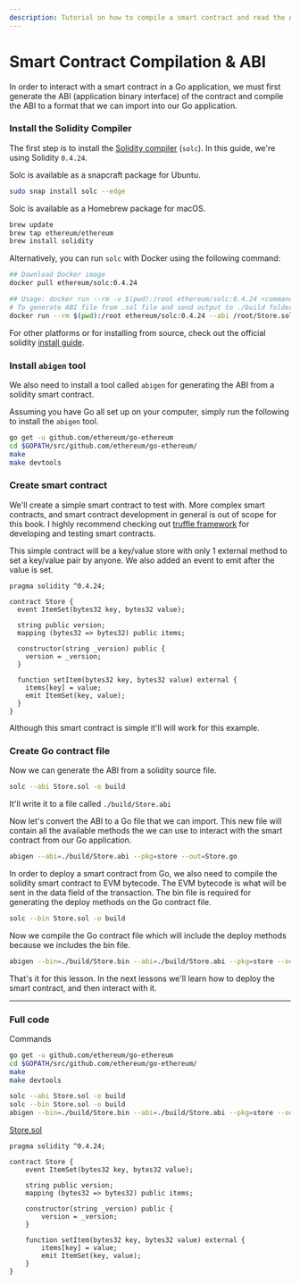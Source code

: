 ```yaml
---
description: Tutorial on how to compile a smart contract and read the ABI with Go.
---
```


# Smart Contract Compilation & ABI

In order to interact with a smart contract in a Go application, we must first generate the ABI (application binary interface) of the contract and compile the ABI to a format that we can import into our Go application.

### Install the Solidity Compiler

The first step is to install the [Solidity compiler](https://solidity.readthedocs.io/en/latest/installing-solidity.html) (`solc`). In this guide, we're using Solidity `0.4.24`.

Solc is available as a snapcraft package for Ubuntu.

```bash
sudo snap install solc --edge
```

Solc is available as a Homebrew package for macOS.

```bash
brew update
brew tap ethereum/ethereum
brew install solidity
```

Alternatively, you can run `solc` with Docker using the following command:

```bash
## Download Docker image
docker pull ethereum/solc:0.4.24

## Usage: docker run --rm -v $(pwd):/root ethereum/solc:0.4.24 <command_here>
# To generate ABI file from .sol file and send output to ./build folder
docker run --rm $(pwd):/root ethereum/solc:0.4.24 --abi /root/Store.solc -o /root/build
```

For other platforms or for installing from source, check out the official solidity [install guide](https://solidity.readthedocs.io/en/latest/installing-solidity.html#building-from-source).

### Install `abigen` tool

We also need to install a tool called `abigen` for generating the ABI from a solidity smart contract.

Assuming you have Go all set up on your computer, simply run the following to install the `abigen` tool.

```bash
go get -u github.com/ethereum/go-ethereum
cd $GOPATH/src/github.com/ethereum/go-ethereum/
make
make devtools
```
### Create smart contract

We'll create a simple smart contract to test with. More complex smart contracts, and smart contract development in general is out of scope for this book. I highly recommend checking out [truffle framework](http://truffleframework.com/) for developing and testing smart contracts.

This simple contract will be a key/value store with only 1 external method to set a key/value pair by anyone. We also added an event to emit after the value is set.

```solidity
pragma solidity ^0.4.24;

contract Store {
  event ItemSet(bytes32 key, bytes32 value);

  string public version;
  mapping (bytes32 => bytes32) public items;

  constructor(string _version) public {
    version = _version;
  }

  function setItem(bytes32 key, bytes32 value) external {
    items[key] = value;
    emit ItemSet(key, value);
  }
}
```

Although this smart contract is simple it'll will work for this example.

### Create Go contract file

Now we can generate the ABI from a solidity source file.

```bash
solc --abi Store.sol -o build
```

It'll write it to a file called `./build/Store.abi`

Now let's convert the ABI to a Go file that we can import. This new file will contain all the available methods the we can use to interact with the smart contract from our Go application.

```bash
abigen --abi=./build/Store.abi --pkg=store --out=Store.go
```

In order to deploy a smart contract from Go, we also need to compile the solidity smart contract to EVM bytecode. The EVM bytecode is what will be sent in the data field of the transaction. The bin file is required for generating the deploy methods on the Go contract file.

```bash
solc --bin Store.sol -o build
```

Now we compile the Go contract file which will include the deploy methods because we includes the bin file.

```bash
abigen --bin=./build/Store.bin --abi=./build/Store.abi --pkg=store --out=Store.go
```

That's it for this lesson. In the next lessons we'll learn how to deploy the smart contract, and then interact with it.

---

### Full code

Commands

```bash
go get -u github.com/ethereum/go-ethereum
cd $GOPATH/src/github.com/ethereum/go-ethereum/
make
make devtools

solc --abi Store.sol -o build
solc --bin Store.sol -o build
abigen --bin=./build/Store.bin --abi=./build/Store.abi --pkg=store --out=Store.go
```

[Store.sol](https://github.com/miguelmota/ethereum-development-with-go-book/blob/master/code/contracts/Store.sol)

```solidity
pragma solidity ^0.4.24;

contract Store {
    event ItemSet(bytes32 key, bytes32 value);

    string public version;
    mapping (bytes32 => bytes32) public items;

    constructor(string _version) public {
        version = _version;
    }

    function setItem(bytes32 key, bytes32 value) external {
        items[key] = value;
        emit ItemSet(key, value);
    }
}
```
